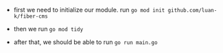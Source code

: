 - first we need to initialize our module. run `go mod init github.com/luan-k/fiber-cms`

- then we run `go mod tidy`

- after that, we should be able to run `go run main.go`

